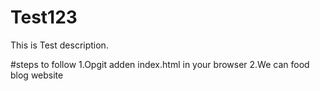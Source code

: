 # Test123
This is Test description.

#steps to follow
1.Opgit adden index.html in your browser
2.We can food blog website